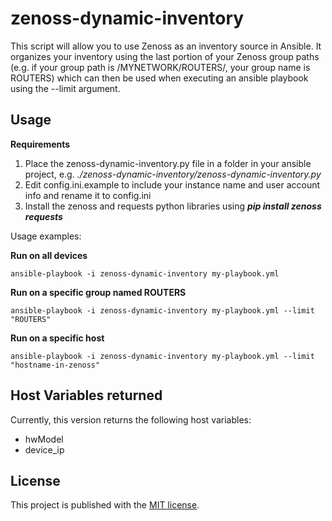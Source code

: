 # zenoss-dynamic-inventory

This script will allow you to use Zenoss as an inventory source in Ansible. It organizes your inventory using the last 
portion of your Zenoss group paths (e.g. if your group path is /MYNETWORK/ROUTERS/, your group name is ROUTERS) 
which can then be used when executing an ansible playbook using the --limit argument.



## Usage

**Requirements**
1. Place the zenoss-dynamic-inventory.py file in a folder in your ansible project, e.g. _./zenoss-dynamic-inventory/zenoss-dynamic-inventory.py_
2. Edit config.ini.example to include your instance name and user account info and rename it to config.ini
3. Install the zenoss and requests python libraries using ***pip install zenoss requests***

Usage examples:

**Run on all devices**
```shell
ansible-playbook -i zenoss-dynamic-inventory my-playbook.yml
```
**Run on a specific group named ROUTERS**
```shell
ansible-playbook -i zenoss-dynamic-inventory my-playbook.yml --limit "ROUTERS"
```
**Run on a specific host**
```shell
ansible-playbook -i zenoss-dynamic-inventory my-playbook.yml --limit "hostname-in-zenoss"
```

## Host Variables returned
Currently, this version returns the following host variables:
* hwModel
* device_ip
    
## License
This project is published with the <a href="https://opensource.org/licenses/MIT" target="_blank">MIT license</a>.
